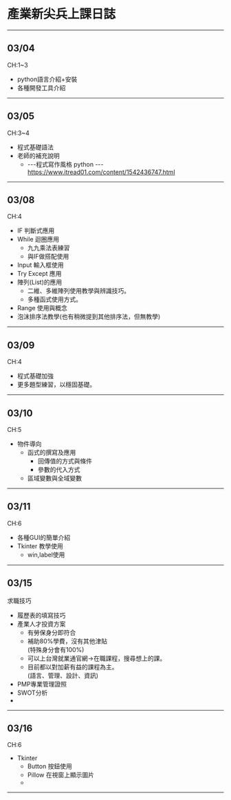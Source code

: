 # 產業新尖兵上課日誌

---
## 03/04
CH:1~3
+ python語言介紹+安裝
+ 各種開發工具介紹

---

## 03/05
CH:3~4
+ 程式基礎語法
+ 老師的補充說明
    + ---程式寫作風格 python ---
        https://www.itread01.com/content/1542436747.html

---

## 03/08
CH:4
+ IF 判斷式應用
+ While 迴圈應用
  + 九九乘法表練習
  + 與IF做搭配使用
+ Input 輸入框使用
+ Try Except 應用
+ 陣列(List)的應用
  + 二維、多維陣列使用教學與辨識技巧。
  + 多種函式使用方式。
+ Range 使用與概念
+ 泡沫排序法教學(也有稍微提到其他排序法，但無教學)
---

## 03/09

CH:4
+ 程式基礎加強
+ 更多題型練習，以穩固基礎。
---

## 03/10
CH:5
+ 物件導向
  + 函式的撰寫及應用
    + 回傳值的方式與條件
    + 參數的代入方式
  + 區域變數與全域變數
---
## 03/11
CH:6
+ 各種GUI的簡單介紹
+ Tkinter 教學使用
  + win,label使用

---

## 03/15
求職技巧
+ 履歷表的填寫技巧
+ 產業人才投資方案
  + 有勞保身分即符合
  + 補助80%學費，沒有其他津貼
    <br/>(特殊身分會有100%)
  + 可以上台灣就業通官網->在職課程，搜尋想上的課。
  + 目前都以對加薪有益的課程為主。
    <br/>(語言、管理、設計、資訊)
+ PMP專業管理證照
+ SWOT分析
+ 
---
## 03/16
CH:6
+ Tkinter
  + Button 按鈕使用
  + Pillow 在視窗上顯示圖片
  + 
---